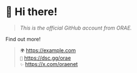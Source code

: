 # 👋 Hi there!
> *This is the official GitHub account from ORAE.*

Find out more!
> `🌍` https://example.com<br>
> `💬` https://dsc.gg/orae<br>
> `✨` https://x.com/oraenet<br>
